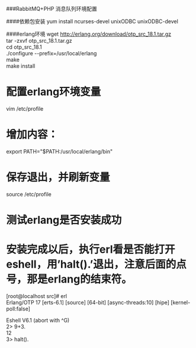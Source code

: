 ###RabbitMQ+PHP 消息队列环境配置

####依赖包安装
yum install ncurses-devel unixODBC unixODBC-devel<br>

####erlang环境
wget http://erlang.org/download/otp_src_18.1.tar.gz<br>
tar -zxvf otp_src_18.1.tar.gz<br>
cd otp_src_18.1<br>
./configure --prefix=/usr/local/erlang<br>
make<br>
make install<br>


# 配置erlang环境变量<br>
vim /etc/profile<br>
# 增加内容：<br>
export PATH="$PATH:/usr/local/erlang/bin"<br>

# 保存退出，并刷新变量<br>
source /etc/profile<br>


# 测试erlang是否安装成功<br>
# 安装完成以后，执行erl看是否能打开eshell，用’halt().’退出，注意后面的点号，那是erlang的结束符。<br>
[root@localhost src]# erl<br>
Erlang/OTP 17 [erts-6.1] [source] [64-bit] [async-threads:10] [hipe] [kernel-poll:false]<br>

Eshell V6.1  (abort with ^G)<br>
2> 9+3.<br>
12<br>
3> halt().<br>